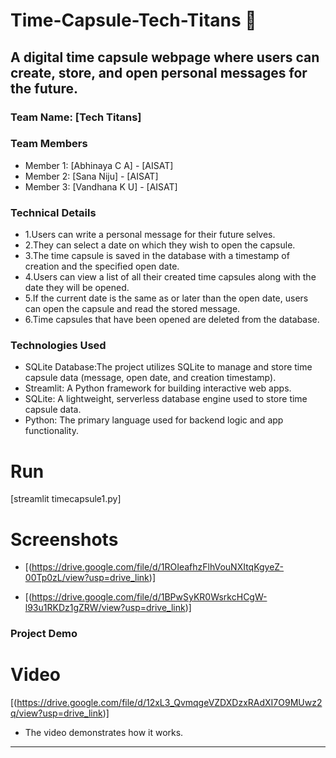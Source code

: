 # Time-Capsule-Tech-Titans 🎯


## A digital time capsule webpage where users can create, store, and open personal messages for the future.
### Team Name: [Tech Titans]


### Team Members
- Member 1: [Abhinaya C A] - [AISAT]
- Member 2: [Sana Niju] - [AISAT]
- Member 3: [Vandhana K U] - [AISAT]

### Technical Details
- 1.Users can write a personal message for their future selves.
- 2.They can select a date on which they wish to open the capsule.
- 3.The time capsule is saved in the database with a timestamp of creation and the specified open date.
- 4.Users can view a list of all their created time capsules along with the date they will be opened.
- 5.If the current date is the same as or later than the open date, users can open the capsule and read the stored message.
- 6.Time capsules that have been opened are deleted from the database.

### Technologies Used
- SQLite Database:The project utilizes SQLite to manage and store time capsule data (message, open date, and creation timestamp).
- Streamlit: A Python framework for building interactive web apps.
- SQLite: A lightweight, serverless database engine used to store time capsule data.
- Python: The primary language used for backend logic and app functionality.

# Run
[streamlit timecapsule1.py]

# Screenshots
- [(https://drive.google.com/file/d/1ROIeafhzFlhVouNXItqKgyeZ-00Tp0zL/view?usp=drive_link)]

- [(https://drive.google.com/file/d/1BPwSyKR0WsrkcHCgW-l93u1RKDz1gZRW/view?usp=drive_link)]

### Project Demo
# Video
[(https://drive.google.com/file/d/12xL3_QvmqgeVZDXDzxRAdXI7O9MUwz2q/view?usp=drive_link)]
- The video demonstrates how it works.

---


